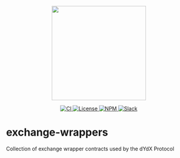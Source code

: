 <p align="center"><img src="https://dydx.exchange/images/logo.png" width="256" /></p>

<p align="center">
  <a href="https://circleci.com/gh/dydxprotocol/workflows/exchange-wrappers/tree/master">
    <img src="https://img.shields.io/circleci/project/github/dydxprotocol/exchange-wrappers.svg" alt='CI' />
  </a>
  <a href='https://github.com/dydxprotocol/exchange-wrappers/blob/master/LICENSE'>
    <img src='https://img.shields.io/github/license/dydxprotocol/exchange-wrappers.svg?longCache=true' alt='License' />
  </a>
  <a href='https://www.npmjs.com/package/@dydxprotocol/exchange-wrappers'>
    <img src='https://img.shields.io/npm/v/@dydxprotocol/exchange-wrappers.svg' alt='NPM' />
  </a>
  <a href='https://slack.dydx.exchange/'>
    <img src='https://img.shields.io/badge/chat-on%20slack-brightgreen.svg?longCache=true' alt='Slack' />
  </a>
</p>

# exchange-wrappers
Collection of exchange wrapper contracts used by the dYdX Protocol
